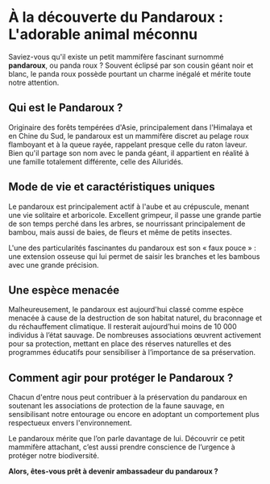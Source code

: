 # À la découverte du Pandaroux : L'adorable animal méconnu

Saviez-vous qu'il existe un petit mammifère fascinant surnommé **pandaroux**, ou panda roux ? Souvent éclipsé par son cousin géant noir et blanc, le panda roux possède pourtant un charme inégalé et mérite toute notre attention.

## Qui est le Pandaroux ?

Originaire des forêts tempérées d'Asie, principalement dans l'Himalaya et en Chine du Sud, le pandaroux est un mammifère discret au pelage roux flamboyant et à la queue rayée, rappelant presque celle du raton laveur. Bien qu'il partage son nom avec le panda géant, il appartient en réalité à une famille totalement différente, celle des Ailuridés.

## Mode de vie et caractéristiques uniques

Le pandaroux est principalement actif à l'aube et au crépuscule, menant une vie solitaire et arboricole. Excellent grimpeur, il passe une grande partie de son temps perché dans les arbres, se nourrissant principalement de bambou, mais aussi de baies, de fleurs et même de petits insectes.

L'une des particularités fascinantes du pandaroux est son « faux pouce » : une extension osseuse qui lui permet de saisir les branches et les bambous avec une grande précision.

## Une espèce menacée

Malheureusement, le pandaroux est aujourd'hui classé comme espèce menacée à cause de la destruction de son habitat naturel, du braconnage et du réchauffement climatique. Il resterait aujourd’hui moins de 10 000 individus à l’état sauvage. De nombreuses associations œuvrent activement pour sa protection, mettant en place des réserves naturelles et des programmes éducatifs pour sensibiliser à l’importance de sa préservation.

## Comment agir pour protéger le Pandaroux ?

Chacun d'entre nous peut contribuer à la préservation du pandaroux en soutenant les associations de protection de la faune sauvage, en sensibilisant notre entourage ou encore en adoptant un comportement plus respectueux envers l'environnement.

Le pandaroux mérite que l’on parle davantage de lui. Découvrir ce petit mammifère attachant, c’est aussi prendre conscience de l’urgence à protéger notre biodiversité.

**Alors, êtes-vous prêt à devenir ambassadeur du pandaroux ?**
